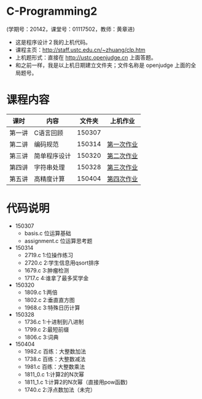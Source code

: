 # C-Programming2  
(学期号：20142，课堂号：01117502，教师：黄章进)  

- 这是程序设计２我的上机代码。  
- 课程主页：http://staff.ustc.edu.cn/~zhuang/clp.htm  
- 上机题形式：直接在 http://ustc.openjudge.cn 上面答题。  
- 和之前一样，我是以上机日期建立文件夹；文件名称是 openjudge 上面的全局题号。　

# 课程内容  
| 课时         | 内容           | 文件夹         | 上机作业        |  
| -------------|----------------|----------------|-----------------|  
| 第一讲       | C语言回顾      | 150307         |                 |  
| 第二讲       | 编码规范       | 150314         | [第一次作业](http://ustc.openjudge.cn/ex1/) |  
| 第三讲       | 简单程序设计   | 150320         | [第二次作业](http://ustc.openjudge.cn/ex2/) |  
| 第四讲       | 字符串处理     | 150328         | [第三次作业](http://ustc.openjudge.cn/assignment3/) |  
| 第五讲       | 高精度计算     | 150404         | [第四次作业](http://ustc.openjudge.cn/ex4/) |  


# 代码说明  
- 150307
  - basis.c 位运算基础
  - assignment.c 位运算思考题
- 150314   
  - 2719.c 1:位操作练习   
  - 2720.c 2:学生信息用qsort排序   
  - 1679.c 3:肿瘤检测   
  - 1717.c 4:谁拿了最多奖学金   
- 150320  
  - 1809.c 1:两倍  
  - 1802.c 2:垂直直方图  
  - 1968.c 3:特殊日历计算  
- 150328  
  - 1736.c 1:十进制到八进制  
  - 1799.c 2:最短前缀  
  - 1806.c 3:词典  
- 150404  
  - 1982.c 百练：大整数加法 
  - 1738.c 百练：大整数减法  
  - 1981.c 百练：大整数乘法   
  - 1811_0.c 1:计算2的N次幂  
  - 1811_1.c 1:计算2的N次幂（直接用pow函数)  
  - 1740.c 2:浮点数加法（未完）  
